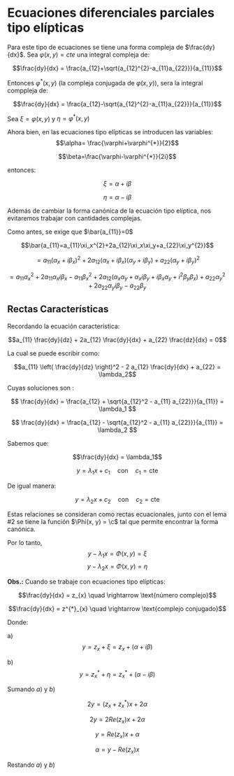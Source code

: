 # Ecuaciones diferenciales parciales tipo elípticas

Para este tipo de ecuaciones se tiene una forma compleja de $\frac{dy}{dx}$. Sea $\varphi(x,y)=cte$ una integral compleja de:

$$\frac{dy}{dx} = \frac{a_{12}+\sqrt{a_{12}^{2}-a_{11}a_{22}}}{a_{11}}$$

Entonces $\varphi^{*}(x,y)$ (la compleja conjugada de $\varphi(x,y)$), sera la integral comppleja de:

$$\frac{dy}{dx} = \frac{a_{12}-\sqrt{a_{12}^{2}-a_{11}a_{22}}}{a_{11}}$$

Sea $\xi=\varphi(x,y)$ y $\eta=\varphi^{*}(x,y)$ 

Ahora bien, en las ecuaciones tipo elípticas se introducen las variables: 
$$\alpha= \frac{\varphi+\varphi^{*}}{2}$$

$$\beta=\frac{\varphi-\varphi^{*}}{2i}$$

entonces:

$$\xi=\alpha + i\beta$$

$$\eta= \alpha-i\beta$$

Además de cambiar la forma canónica de la ecuación tipo elíptica, nos evitaremos trabajar con cantidades complejas.

Como antes, se exige que $\bar{a_{11}}=0$

$$\bar{a_{11}=a_{11}\xi_x^{2}+2a_{12}\xi_x\xi_y+a_{22}\xi_y^{2}}$$

$$=a_{11}(\alpha_x+ i\beta_x)^{2} +2a_{12}(\alpha_x+ i\beta_x)(\alpha_y+ i\beta_y)+a_{22}(\alpha_y+ i\beta_y)^{2}$$

$$=a_{11}\alpha_x^{2}+2a_{11}\alpha_x i\beta_x-a_{11}\beta_x^{2}+2a_{12}(\alpha_x \alpha_y + \alpha_x i \beta_y+ i \beta_x \alpha_y + i^{2} \beta_y \beta_x)+a_{22}\alpha_y^{2}+ 2a_{22}\alpha_y i \beta_y - a_{22}\beta_y$$

## Rectas Características

Recordando la ecuación característica:

$$a_{11} \frac{dy}{dz} + 2a_{12} \frac{dy}{dx} + a_{22} \frac{dz}{dx} = 0$$

La cual se puede escribir como:

$$a_{11} \left( \frac{dy}{dz} \right)^2 - 2 a_{12} \frac{dy}{dx} + a_{22} = \lambda_2$$

Cuyas soluciones son :

$$
\frac{dy}{dx} = \frac{a_{12} + \sqrt{a_{12}^2 - a_{11} a_{22}}}{a_{11}} = \lambda_1
$$

$$
\frac{dy}{dx} = \frac{a_{12} - \sqrt{a_{12}^2 - a_{11} a_{22}}}{a_{11}} = \lambda_2
$$

Sabemos que:

$$\frac{dy}{dx} = \lambda_1$$

$$y = \lambda_1 x + c_1 \quad \text{con} \quad c_1 = \text{cte}$$

De igual manera:

$$y = \lambda_2 x + c_2 \quad \text{con} \quad c_2 = \text{cte}$$

Estas relaciones se consideran como rectas ecuacionales, junto con el
lema #2 se tiene la función $\Phi(x, y) = \c$ tal que permite encontrar
la forma canónica.

Por lo tanto, $$y - \lambda_1 x = \Phi(x,y) = \xi$$
$$y - \lambda_2 x = \Phi(x,y) = \eta$$

**Obs.:** Cuando se trabaje con ecuaciones tipo elípticas:

$$\frac{dy}{dx} = z_{x} \quad \rightarrow \text{número complejo}$$

$$\frac{dy}{dx} = z^{*}_{x} \quad \rightarrow \text{complejo conjugado}$$

Donde:

a) $$y = z_x + \xi =  z_x + (\alpha + i\beta)$$

b) $$y = z^{*}_{x} + \eta = z^{*}_{x}+ (\alpha - i\beta)$$

Sumando $a)$ y $b)$

$$2y = (z_x + z^*_x) x + 2\alpha$$

$$2y = 2{Re}(z_x) x + 2\alpha$$

$$y = {Re}(z_x) x + \alpha$$

$$\alpha= y - {Re}(z_x) x$$

Restando $a)$ y $b)$
